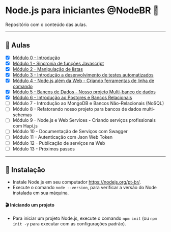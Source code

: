 # Node.js para iniciantes @NodeBR 🚀

Repositório com o conteúdo das aulas.

---

## 🤯 Aulas

- [x] [Módulo 0 - Introdução](./modulo-0-introducao)
- [x] [Módulo 1 - Sincronia de funções Javascript](./modulo-1-sincronia-de-funcoes-javascript)
- [x] [Módulo 2 - Manipulação de listas](./modulo-2-manipulacao-de-listas)
- [x] [Módulo 3 - Introdução a desenvolvimento de testes automatizados](./modulo-3-testes-automatizados)
- [x] [Módulo 4 - Node.js além da Web - Criando ferramentas de linha de comando](./modulo-4-node-alem-da-web)
- [x] [Módulo 5 - Bancos de Dados - Nosso projeto Multi-banco de dados](./modulo-5-multi-banco-de-dados)
- [x] [Módulo 6 - Introdução ao Postgres e Bancos Relacionais](./modulo-6-banco-relacional)
- [ ] Módulo 7 - Introdução ao MongoDB e Bancos Não-Relacionais (NoSQL)
- [ ] Módulo 8 - Refatorando nosso projeto para bancos de dados multi-schemas
- [ ] Módulo 9 - Node.js e Web Services - Criando serviços profissionais com Hapi.js
- [ ] Módulo 10 - Documentação de Serviços com Swagger
- [ ] Módulo 11 - Autenticação com Json Web Token
- [ ] Módulo 12 - Publicação de serviços na Web
- [ ] Módulo 13 - Próximos passos

---

## 🚀 Instalação

- Instale Node.js em seu computador https://nodejs.org/pt-br/.
- Execute o comando `node --version`, para verificar a versão do Node instalada em sua máquina.

#### 🎬 Iniciando um projeto

- Para iniciar um projeto Node.js, execute o comando `npm init` (ou `npm init -y` para executar com as configurações padrão).
